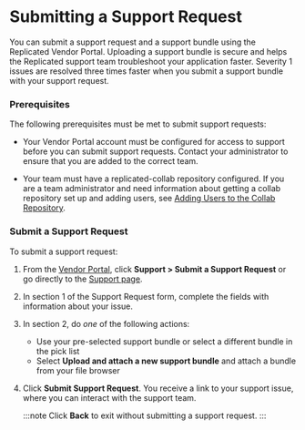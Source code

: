 # Submitting a Support Request

You can submit a support request and a support bundle using the Replicated Vendor Portal. Uploading a support bundle is secure and helps the Replicated support team troubleshoot your application faster. Severity 1 issues are resolved three times faster when you submit a support bundle with your support request.

### Prerequisites

The following prerequisites must be met to submit support requests:

* Your Vendor Portal account must be configured for access to support before you can submit support requests. Contact your administrator to ensure that you are added to the correct team.

* Your team must have a replicated-collab repository configured. If you are a team administrator and need information about getting a collab repository set up and adding users, see [Adding Users to the Collab Repository](team-management-github-username#add).


### Submit a Support Request

To submit a support request:

1. From the [Vendor Portal](https://vendor.replicated.com), click **Support > Submit a Support Request** or go directly to the [Support page](https://vendor.replicated.com/support).

1. In section 1 of the Support Request form, complete the fields with information about your issue.

1. In section 2, do _one_ of the following actions:
    - Use your pre-selected support bundle or select a different bundle in the pick list
    - Select **Upload and attach a new support bundle** and attach a bundle from your file browser

1. Click **Submit Support Request**. You receive a link to your support issue, where you can interact with the support team.

   :::note
   Click **Back** to exit without submitting a support request.
   :::
